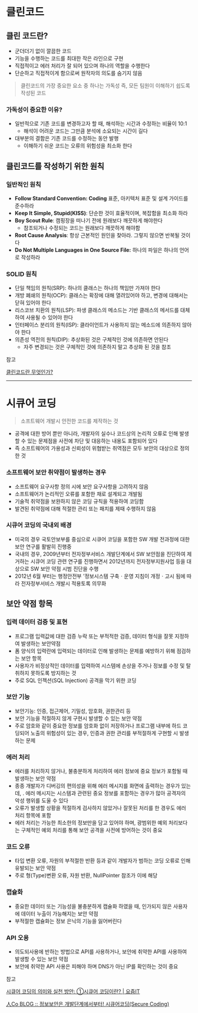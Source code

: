 # 클린코드

## 클린 코드란?

- 군더더기 없이 깔끔한 코드
- 기능을 수행하는 코드를 최대한 작은 라인으로 구현
- 직접적이고 에러 처리가 잘 되어 있으며 하나의 역할을 수행한다
- 단순하고 직접적이게 함으로써 원작자의 의도를 숨기지 않음

> 클린코드의 가장 중요한 요소 중 하나는 가독성
즉, 모든 팀원이 이해하기 쉽도록 작성된 코드
> 

### 가독성이 중요한 이유?

- 일반적으로 기존 코드를 변경하고자 할 때, 해석하는 시간과 수정하는 비율이 10:1
    - 해석이 어려운 코드는 그만큼 분석에 소요되는 시간이 길다
- 대부분의 결함은 기존 코드를 수정하는 동안 발행
    - 이해하기 쉬운 코드는 오류의 위험성을 최소화 한다

## 클린코드를 작성하기 위한 원칙

### 일반적인 원칙

- **Follow Standard Convention: Coding** 표준, 아키텍처 표준 및 설계 가이드를 준수하라
- **Keep It Simple, Stupid(KISS)**: 단순한 것이 효율적이며, 복잡함을 최소화 하라
- **Boy Scout Rule**: 캠핑장을 떠나기 전에 원래보다 깨끗하게 해야한다
    - 참조되거나 수정되는 코드는 원래보다 깨끗하게 해야함
- **Root Cause Analysis**: 항상 근본적인 원인을 찾아라. 그렇지 않으면 반복될 것이다
- **Do Not Multiple Languages in One Source File:** 하나의 파일은 하나의 언어로 작성하라

### SOLID 원칙

- 단일 책임의 원칙(SRP): 하나의 클래스는 하나의 책임만 가져야 한다
- 개방 폐쇄의 원칙(OCP): 클래스는 확장에 대해 열려있어야 하고, 변경에 대해서는 닫혀 있어야 한다
- 리스코브 치환의 원칙(LSP): 파생 클래스의 메소드는 기반 클래스의 메서드를 대체하여 사용될 수 있어야 한다
- 인터페이스 분리의 원칙(ISP): 클라이언트가 사용하지 않는 메소드에 의존하지 않아야 한다
- 의존성 역전의 원칙(DIP): 추상화된 것은 구체적인 것에 의존하면 안된다
    - 자주 변경되는 것은 구체적인 것에 의존하지 말고 추상화 된 것을 참조

참고

[클린코드란 무엇인가?](https://www.samsungsds.com/kr/insights/cleancode-0823.html?referrer=https://talkwithcode.tistory.com/73)

---

# 시큐어 코딩

> 소프트웨어 개발시 안전한 코드를 제작하는 것
> 
- 공격에 대한 방어 뿐만 아니라, 개발자의 실수나 코드상의 논리적 오류로 인해 발생할 수 있는 문제점을 사전에 차단 및 대응하는 내용도 포함되어 있다
- 즉 소프트웨어의 가용성과 신뢰성이 위협받는 취역점은 모두 보안의 대상으로 정의한 것

### 소프트웨어 보안 취약점이 발생하는 경우

- 소프트웨어 요구사항 정의 시에 보안 요구사항을 고려하지 않음
- 소프트웨어가 논리적인 오류를 포함한 채로 설계되고 개발됨
- 기술적 취약점을 보완하지 않은 코딩 규칙을 적용하여 코딩함
- 발견된 취약점에 대해 적절한 관리 또는 패치를 제때 수행하지 않음

### 시큐어 코딩의 국내외 배경

- 미국의 경우 국토안보부를 중심으로 시큐어 코딩을 포함한 SW 개발 전과정에 대한 보안 연구를 활발히 진행중
- 국내의 경우, 2009년부터 전자정부서비스 개발단계에서 SW 보안점을 진단하여 제거하는 시큐어 코딩 관련 연구를 진행하면서 2012년까지 전자정부지원사업 등을 대상으로 SW 보안 약점 시범 진단을 수행
- 2012년 6월 부터는 행정안전부 '정보시스템 구축ㆍ운영 지침이 개정ㆍ고시 됨에 따라 전자정부서비스 개발시 적용토록 의무화

## 보안 약점 항목

### 입력 데이터 검증 및 표현

- 프로그램 입력값에 대한 검증 누락 또는 부적적한 검증, 데이터 형식을 잘못 지정하여 발생하는 보안약점
- 폼 양식의 입력란에 입력되는 데이터로 인해 발생하는 문제를 예방하기 위해 점검하는 보안 항목
- 사용자가 비정상적인 데이터를 입력하여 시스템에 손상을 주거나 정보를 수정 및 탈취하지 못하도록 방지하는 것
- 주로 SQL 인젝션(SQL Injection) 공격을 막기 위한 코딩

### 보안 기능

- 보안기능: 인증, 접근제어, 기밀성, 암호화, 권한관리 등
- 보안 기능을 적절하지 않게 구현시 발생할 수 있는 보안 약점
- 주로 암호와 같이 중요한 정보를 암호화 없이 저장하거나 프로그램 내부에 하드 코딩되어 노출의 위험성이 있는 경우, 인증과 권한 관리를 부적절하게 구현할 시 발생하는 문제

### 에러 처리

- 에러를 처리하지 않거나, 불충분하게 처리하여 에러 정보에 중요 정보가 포함될 때 발생하는 보안 약점
- 종종 개발자가 디버깅의 편의성을 위해 에러 메시지를 화면에 출력하는 경우가 있는데, . 에러 메시지는 시스템과 관련된 중요 정보를 포함하는 경우가 많아 공격자의 악성 행위를 도울 수 있다
- 오류가 발생할 상황을 적절하게 검사하지 않았거나 잘못된 처리를 한 경우도 에러 처리 항목에 포함
- 에러 처리는 가능한 최소한의 정보만을 담고 있어야 하며, 광범위한 예외 처리보다는 구체적인 예외 처리를 통해 보안 공격을 사전에 방어하는 것이 중요

### 코드 오류

- 타입 변환 오류, 자원의 부적절한 반환 등과 같이 개발자가 범하는 코딩 오류로 인해 유발되는 보안 약점
- 주로 형(Type)변환 오류, 자원 반환, NullPointer 참조가 이에 해당

### 캡슐화

- 중요한 데이터 또는 기능성을 불충분하게 캡슐화 하였을 때, 인가되지 않은 사용자에 데이터 누출이 가능해지는 보안 약점
- 부적절한 캡슐화는 정보 은닉의 기능을 잃어버린다

### API 오용

- 의도되사용에 반하는 방법으로 API를 사용하거나, 보안에 취약한 API를 사용하여 발생할 수 있는 보안 약점
- 보안에 취약한 API 사용은 피해야 하며 DNS가 아닌 IP를 확인하는 것이 중요

참고

[﻿시큐어 코딩의 의미와 실천 방안: ①시큐어 코딩이란? | 요즘IT](https://yozm.wishket.com/magazine/detail/1822/)

[人Co BLOG :: 정보보안은 개발단계에서부터! 시큐어코딩(Secure Coding)](https://www.insilicogen.com/blog/383)
